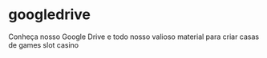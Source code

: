 # googledrive
Conheça nosso Google Drive e todo nosso valioso material para criar casas de games slot casino
